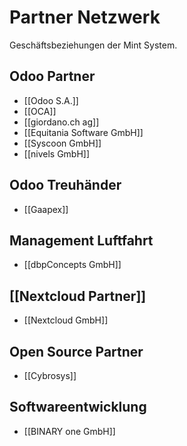 # Partner Netzwerk
Geschäftsbeziehungen der Mint System.

## Odoo Partner

* [[Odoo S.A.]]
* [[OCA]]
* [[giordano.ch ag]]
* [[Equitania Software GmbH]]
* [[Syscoon GmbH]]
* [[nivels GmbH]]

## Odoo Treuhänder

* [[Gaapex]]

## Management Luftfahrt

* [[dbpConcepts GmbH]]

## [[Nextcloud Partner]]

* [[Nextcloud GmbH]]

## Open Source Partner

* [[Cybrosys]]

## Softwareentwicklung

* [[BINARY one GmbH]]